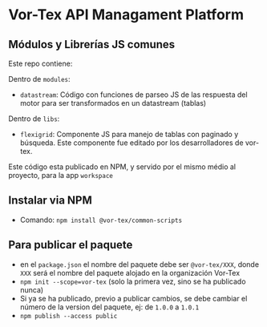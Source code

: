 # Vor-Tex API Managament Platform
## Módulos y Librerías JS comunes

Este repo contiene:

Dentro de `modules`:
- `datastream`: Código con funciones de parseo JS de las respuesta del motor para ser transformados en un datastream (tablas)

Dentro de `libs`:
- `flexigrid`: Componente JS para manejo de tablas con paginado y búsqueda. Este componente fue editado por los desarrolladores de vor-tex.

Este código esta publicado en NPM, y servido por el mismo médio al proyecto, para la app `workspace`

## Instalar via NPM
- Comando: `npm install @vor-tex/common-scripts`

## Para publicar el paquete
- en el `package.json` el nombre del paquete debe ser `@vor-tex/XXX`, donde `XXX` será el nombre del paquete alojado en la organización Vor-Tex
- `npm init --scope=vor-tex` (solo la primera vez, sino se ha publicado nunca)
- Si ya se ha publicado, previo a publicar cambios, se debe cambiar el número de la version del paquete, ej: de `1.0.0` a `1.0.1`
- `npm publish --access public`